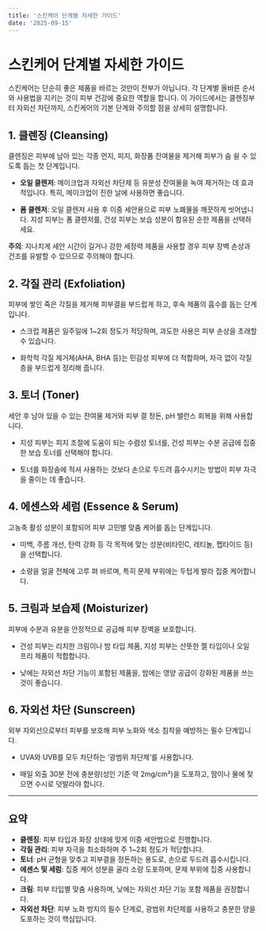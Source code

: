```yaml
---
title: '스킨케어 단계별 자세한 가이드'
date: '2025-09-15'
---
```

# 스킨케어 단계별 자세한 가이드

스킨케어는 단순히 좋은 제품을 바르는 것만이 전부가 아닙니다. 각 단계별 올바른 순서와 사용법을 지키는 것이 피부 건강에 중요한 역할을 합니다. 이 가이드에서는 클렌징부터 자외선 차단까지, 스킨케어의 기본 단계와 주의할 점을 상세히 설명합니다.

## 1. 클렌징 (Cleansing)
클렌징은 피부에 남아 있는 각종 먼지, 피지, 화장품 잔여물을 제거해 피부가 숨 쉴 수 있도록 돕는 첫 단계입니다.

- **오일 클렌저**: 메이크업과 자외선 차단제 등 유분성 잔여물을 녹여 제거하는 데 효과적입니다. 특히, 메이크업이 진한 날에 사용하면 좋습니다.

- **폼 클렌저**: 오일 클렌저 사용 후 이중 세안용으로 피부 노폐물을 깨끗하게 씻어냅니다. 지성 피부는 폼 클렌저를, 건성 피부는 보습 성분이 함유된 순한 제품을 선택하세요.

**주의**: 지나치게 세안 시간이 길거나 강한 세정력 제품을 사용할 경우 피부 장벽 손상과 건조를 유발할 수 있으므로 주의해야 합니다.

## 2. 각질 관리 (Exfoliation)
피부에 쌓인 죽은 각질을 제거해 피부결을 부드럽게 하고, 후속 제품의 흡수를 돕는 단계입니다.

- 스크럽 제품은 일주일에 1~2회 정도가 적당하며, 과도한 사용은 피부 손상을 초래할 수 있습니다.

- 화학적 각질 제거제(AHA, BHA 등)는 민감성 피부에 더 적합하며, 자극 없이 각질층을 부드럽게 정리해 줍니다.

## 3. 토너 (Toner)
세안 후 남아 있을 수 있는 잔여물 제거와 피부 결 정돈, pH 밸런스 회복을 위해 사용합니다.

- 지성 피부는 피지 조절에 도움이 되는 수렴성 토너를, 건성 피부는 수분 공급에 집중한 보습 토너를 선택해야 합니다.

- 토너를 화장솜에 적셔 사용하는 것보다 손으로 두드려 흡수시키는 방법이 피부 자극을 줄이는 데 좋습니다.

## 4. 에센스와 세럼 (Essence & Serum)
고농축 활성 성분이 포함되어 피부 고민별 맞춤 케어를 돕는 단계입니다.

- 미백, 주름 개선, 탄력 강화 등 각 목적에 맞는 성분(비타민C, 레티놀, 펩타이드 등)을 선택합니다.

- 소량을 얼굴 전체에 고루 펴 바르며, 특히 문제 부위에는 두텁게 발라 집중 케어합니다.

## 5. 크림과 보습제 (Moisturizer)
피부에 수분과 유분을 안정적으로 공급해 피부 장벽을 보호합니다.

- 건성 피부는 리치한 크림이나 밤 타입 제품, 지성 피부는 산뜻한 젤 타입이나 오일 프리 제품이 적합합니다.

- 낮에는 자외선 차단 기능이 포함된 제품을, 밤에는 영양 공급이 강화된 제품을 쓰는 것이 좋습니다.

## 6. 자외선 차단 (Sunscreen)
외부 자외선으로부터 피부를 보호해 피부 노화와 색소 침착을 예방하는 필수 단계입니다.

- UVA와 UVB를 모두 차단하는 ‘광범위 차단제’를 사용합니다.

- 매일 외출 30분 전에 충분량(성인 기준 약 2mg/cm²)을 도포하고, 땀이나 물에 젖으면 수시로 덧발라야 합니다.

---

## 요약
- **클렌징**: 피부 타입과 화장 상태에 맞게 이중 세안법으로 진행합니다.
- **각질 관리**: 피부 자극을 최소화하며 주 1~2회 정도가 적당합니다.
- **토너**: pH 균형을 맞추고 피부결을 정돈하는 용도로, 손으로 두드려 흡수시킵니다.
- **에센스 및 세럼**: 집중 케어 성분을 골라 소량 도포하며, 문제 부위에 집중 사용합니다.
- **크림**: 피부 타입별 맞춤 사용하며, 낮에는 자외선 차단 기능 포함 제품을 권장합니다.
- **자외선 차단**: 피부 노화 방지의 필수 단계로, 광범위 차단제를 사용하고 충분한 양을 도포하는 것이 핵심입니다.